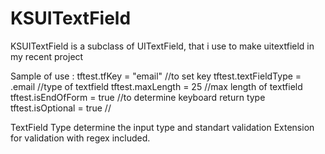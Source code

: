 # KSUITextField
KSUITextField is a subclass of UITextField, that i use to make uitextfield in my recent project

Sample of use :
        tftest.tfKey = "email" //to set key
        tftest.textFieldType = .email //type of textfield
        tftest.maxLength = 25 //max length of textfield
        tftest.isEndOfForm = true //to determine keyboard return type
        tftest.isOptional = true //
        
TextField Type determine the input type and standart validation
Extension for validation with regex included.
